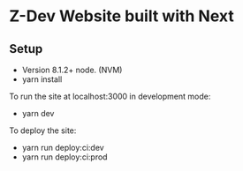 # Z-Dev Website built with Next

## Setup

  - Version 8.1.2+ node. (NVM)
  - yarn install

To run the site at localhost:3000 in development mode:
  - yarn dev

To deploy the site:
  - yarn run deploy:ci:dev
  - yarn run deploy:ci:prod


